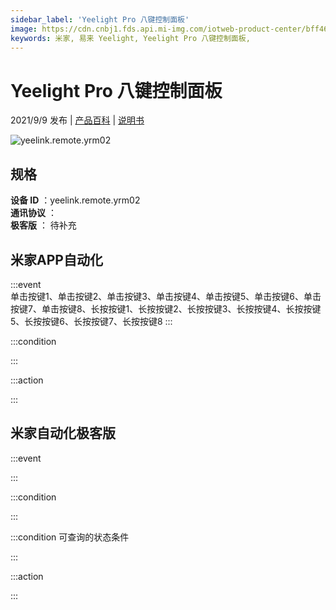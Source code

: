 ```yaml
---
sidebar_label: 'Yeelight Pro 八键控制面板'
image: https://cdn.cnbj1.fds.api.mi-img.com/iotweb-product-center/bff46001b48ea5969d6884517345596f_1625204997976.png?GalaxyAccessKeyId=AKVGLQWBOVIRQ3XLEW&Expires=9223372036854775807&Signature=nVcEFwyWnGdA4hl/o5h5VAPc8Cw=
keywords: 米家, 易来 Yeelight, Yeelight Pro 八键控制面板, 
---
```

# Yeelight Pro 八键控制面板

2021/9/9 发布 | [产品百科](https://home.mi.com/webapp/content/baike/product/index.html?model=yeelink.remote.yrm02/) | [说明书](https://home.mi.com/views/introduction.html?model=yeelink.remote.yrm02&region=cn)

![yeelink.remote.yrm02](https://cdn.cnbj1.fds.api.mi-img.com/iotweb-product-center/bff46001b48ea5969d6884517345596f_1625204997976.png?GalaxyAccessKeyId=AKVGLQWBOVIRQ3XLEW&Expires=9223372036854775807&Signature=nVcEFwyWnGdA4hl/o5h5VAPc8Cw=)

## 规格  
> 
**设备 ID** ：yeelink.remote.yrm02  
**通讯协议** ：  
**极客版**  ： 待补充 


## 米家APP自动化  

:::event  
单击按键1、单击按键2、单击按键3、单击按键4、单击按键5、单击按键6、单击按键7、单击按键8、长按按键1、长按按键2、长按按键3、长按按键4、长按按键5、长按按键6、长按按键7、长按按键8
:::

:::condition  

:::

:::action   

:::

## 米家自动化极客版  

:::event  

:::

:::condition  

:::

:::condition 可查询的状态条件  

:::

:::action  

:::

        
